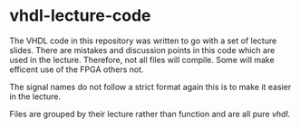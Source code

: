 # vhdl-lecture-code

The VHDL code in this repository was written to go with a set of lecture slides. There are mistakes and discussion points in this code which are used in the lecture. Therefore, not all files will compile. Some will make efficent use of the FPGA others not.

The signal names do not follow a strict format again this is to make it easier in the lecture. 

Files are grouped by their lecture rather than function and are all pure *vhdl*. 
